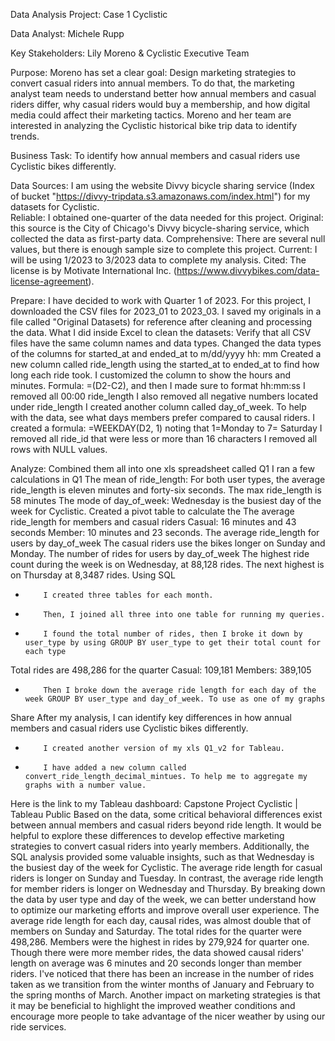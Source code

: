 Data Analysis Project: Case 1 Cyclistic

Data Analyst: 
Michele Rupp

Key Stakeholders:
Lily Moreno & Cyclistic Executive Team

Purpose:
Moreno has set a clear goal: Design marketing strategies to convert casual riders into annual members. 
To do that, the marketing analyst team needs to understand better how annual members and casual riders differ, why casual riders would buy a membership, and how digital media could affect their marketing tactics. 
Moreno and her team are interested in analyzing the Cyclistic historical bike trip data to identify trends.

Business Task:
To identify how annual members and casual riders use Cyclistic bikes differently.

Data Sources:
I am using the website Divvy bicycle sharing service (Index of bucket "https://divvy-tripdata.s3.amazonaws.com/index.html") for my datasets for Cyclistic.  
Reliable: I obtained one-quarter of the data needed for this project.
Original: this source is the City of Chicago's Divvy bicycle-sharing service, which collected the data as first-party data.
Comprehensive: There are several null values, but there is enough sample size to complete this project.
Current: 
I will be using 1/2023 to 3/2023 data to complete my analysis.
Cited: The license is by Motivate International Inc. (https://www.divvybikes.com/data-license-agreement).

Prepare:
I have decided to work with Quarter 1 of 2023. For this project, I downloaded the CSV files for 2023_01 to 2023_03.
I saved my originals in a file called "Original Datasets) for reference after cleaning and processing the data.
What I did inside Excel to clean the datasets:
Verify that all CSV files have the same column names and data types.
Changed the data types of the columns for started_at and ended_at to m/dd/yyyy hh: mm
Created a new column called ride_length using the started_at to ended_at to find how long each ride took. I customized the column to show the hours and minutes.
Formula: =(D2-C2), and then I made sure to format hh:mm:ss
I removed all 00:00 ride_length
I also removed all negative numbers located under ride_length
I created another column called day_of_week. To help with the data, see what days members prefer compared to causal riders. I created a formula: =WEEKDAY(D2, 1) noting that 1=Monday to 7= Saturday
I removed all ride_id that were less or more than 16 characters
I removed all rows with NULL values.

Analyze:
Combined them all into one xls spreadsheet called Q1
I ran a few calculations in Q1
The mean of ride_length: For both user types, the average ride_length is eleven minutes and forty-six seconds.
The max ride_length is  58 minutes
The mode of day_of_week:  Wednesday is the busiest day of the week for Cyclistic.
Created a pivot table to calculate the
The average ride_length for members and casual riders
Casual: 16 minutes and 43 seconds
Member: 10 minutes and 23 seconds.
The average ride_length for users by day_of_week
The casual riders use the bikes longer on Sunday and Monday.
The number of rides for users by day_of_week
The highest ride count during the week is on Wednesday, at 88,128 rides.
The next highest is on Thursday at 8,3487 rides.
Using SQL
-         I created three tables for each month.
-         Then, I joined all three into one table for running my queries.
-         I found the total number of rides, then I broke it down by user_type by using GROUP BY user_type to get their total count for each type
Total rides are 498,286 for the quarter
Casual: 109,181
Members: 389,105
-         Then I broke down the average ride length for each day of the week GROUP BY user_type and day_of_week. To use as one of my graphs

Share
After my analysis, I can identify key differences in how annual members and casual riders use Cyclistic bikes differently.
-         I created another version of my xls Q1_v2 for Tableau.  
-         I have added a new column called convert_ride_length_decimal_mintues. To help me to aggregate my graphs with a number value.
Here is the link to my Tableau dashboard: Capstone Project Cyclistic | Tableau Public
Based on the data, some critical behavioral differences exist between annual members and casual riders beyond ride length. It would be helpful to explore these differences to develop effective marketing strategies to convert casual riders into yearly members. Additionally, the SQL analysis provided some valuable insights, such as that Wednesday is the busiest day of the week for Cyclistic. The average ride length for casual riders is longer on Sunday and Tuesday. In contrast, the average ride length for member riders is longer on Wednesday and Thursday. 
By breaking down the data by user type and day of the week, we can better understand how to optimize our marketing efforts and improve overall user experience. The average ride length for each day, causal rides, was almost double that of members on Sunday and Saturday. The total rides for the quarter were 498,286. Members were the highest in rides by 279,924 for quarter one. Though there were more member rides, the data showed causal riders' length on average was 6 minutes and 20 seconds longer than member riders.
I've noticed that there has been an increase in the number of rides taken as we transition from the winter months of January and February to the spring months of March. Another impact on marketing strategies is that it may be beneficial to highlight the improved weather conditions and encourage more people to take advantage of the nicer weather by using our ride services.
